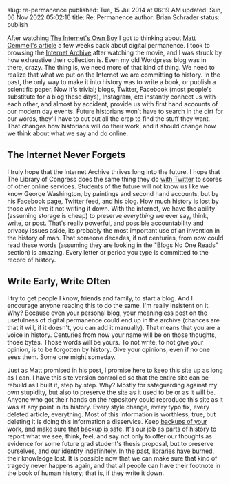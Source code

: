 slug: re-permanence
published: Tue, 15 Jul 2014 at 06:19 AM
updated: Sun, 06 Nov 2022 05:02:16 
title: Re: Permanence 
author: Brian Schrader
status: publish

After watching [The Internet's Own Boy][1] I got to thinking about [Matt Gemmell's article][2] a few weeks back about digital permanence. I took to browsing the [Internet Archive][3] after watching the movie, and I was struck by how exhaustive their collection is. Even my old Wordpress blog was in there, crazy. The thing is, we need more of that kind of thing. We need to realize that what we put on the Internet we are committing to history. In the past, the only way to make it into history was to write a book, or publish a scientific paper. Now it's trivial; blogs, Twitter, Facebook (most people's substitute for a blog these days), Instagram, etc instantly connect us with each other, and almost by accident, provide us with first hand accounts of our modern day events. Future historians won't have to search in the dirt for our words, they'll have to cut out all the crap to find the stuff they want. That changes how historians will do their work, and it should change how we think about what we say and do online.

[1]: http://brianschrader.com/archive/the-internet's-own-boy/
[2]: http://mattgemmell.com/permanence/
[3]: https://archive.org/index.php

## The Internet Never Forgets

I truly hope that the Internet Archive thrives long into the future. I hope that The Library of Congress does the same thing they do [with Twitter][4] to scores of other online services. Students of the future will not know us like we know George Washington, by paintings and second hand accounts, but by his Facebook page, Twitter feed, and his blog. How much history is lost by those who live it not writing it down. With the internet, we have the ability (assuming storage is cheap) to preserve _everything_ we ever say, think, write, or post. That's really powerful, and possible accountability and privacy issues aside, its probably the most important use of an invention in the history of man. That someone decades, if not centuries, from now could read these words (assuming they are looking in the "Blogs No One Reads" section) is amazing. Every letter or period you type is committed to the record of history.

[4]: http://www.loc.gov/today/pr/2013/files/twitter_report_2013jan.pdf

## Write Early, Write Often

I try to get people I know, friends and family, to start a blog. And I encourage anyone reading this to do the same. I'm really insistent on it. Why? Because even your personal blog, your meaningless post on the usefulness of digital permanence could end up in the archive (chances are that it will, if it doesn't, you can add it manually). That means that you are a voice in history. Centuries from now your name will be on those thoughts, those bytes. Those words will be yours. To not write, to not give your opinion, is to be forgotten by history. Give your opinions, even if no one sees them. Some one might someday.

Just as Matt promised in his post, I promise here to keep this site up as long as I can. I have this site version controlled so that the entire site can be rebuild as I built it, step by step. Why? Mostly for safeguarding against my own stupidity, but also to preserve the site as it used to be or as it will be. Anyone who got their hands on the repository could reproduce this site as it was at any point in its history. Every style change, every typo fix, every deleted article, everything. Most of this information is worthless, true, but deleting it is doing this information a disservice. Keep [backups of your work][5], and [make sure that backup is safe][6]. It's our job as parts of history to report what we see, think, feel, and say not only to offer our thoughts as evidence for some future grad student's thesis proposal, but to preserve ourselves, and our identity indefinitely. In the past, [libraries have burned][7], their knowledge lost. It is possible now that we can make sure that kind of tragedy never happens again, and that all people can have their footnote in the book of human history; that is, if they write it down.

[5]: https://www.apple.com/support/timemachine/
[6]: http://www.backblaze.com
[7]: http://en.wikipedia.org/wiki/Library_of_Alexandria
